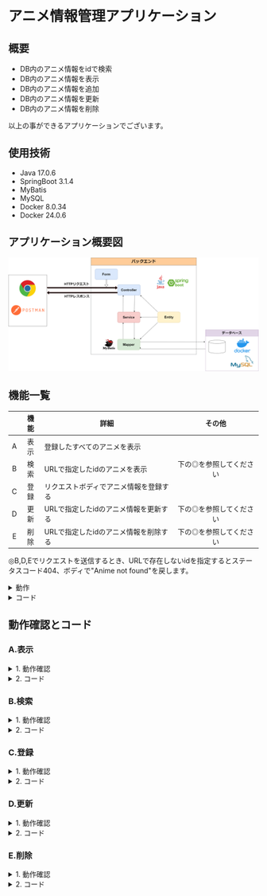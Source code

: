 # アニメ情報管理アプリケーション
## 概要
- DB内のアニメ情報をidで検索
- DB内のアニメ情報を表示
- DB内のアニメ情報を追加
- DB内のアニメ情報を更新
- DB内のアニメ情報を削除

以上の事ができるアプリケーションでございます。

## 使用技術
- Java 17.0.6
- SpringBoot 3.1.4
- MyBatis
- MySQL
- Docker 8.0.34
- Docker 24.0.6

## アプリケーション概要図

![](./アプリケーション概略図.drawio.png "アプリケーション概要図")

## 機能一覧
||機能|詳細|その他|
|:-:|:-:|----|:-:|
|A|表示|登録したすべてのアニメを表示|
|B|検索|URLで指定したidのアニメを表示|下の◎を参照してください
|C|登録|リクエストボディでアニメ情報を登録する|
|D|更新|URLで指定したidのアニメ情報を更新する|下の◎を参照してください
|E|削除|URLで指定したidのアニメ情報を削除する|下の◎を参照してください

◎B,D,Eでリクエストを送信するとき、URLで存在しないidを指定するとステータスコード404、ボディで"Anime not found"を戻します。
<details><summary> 動作</summary><div>

下のキャプチャはBの機能で存在しないidを指定した時です。
<img width="742" alt="スクリーンショット 2023-12-17 223531" src="https://github.com/InoseDa/spring/assets/132801866/5033023d-66a8-4d6a-9b29-203826fcd89d">

</div></details>
<details><summary>コード</summary><div>
    
 ```java
@ExceptionHandler(value = NotFoundException.class)
    public ResponseEntity<Map<String, String>> handleNoResourceFound(
        NotFoundException e, HttpServletRequest request) {
        Map<String, String> body = Map.of(
                "timestamp", ZonedDateTime.now().toString(),
                "status", String.valueOf(HttpStatus.NOT_FOUND.value()),
                "error", HttpStatus.NOT_FOUND.getReasonPhrase(),
                "message", e.getMessage(),
                "path", request.getRequestURI());
        return new ResponseEntity<>(body, HttpStatus.NOT_FOUND);
    }
```
</div></details>

## 動作確認とコード
### A.表示
<details><summary>1. 動作確認</summary><div>
    
- 登録したすべての映画情報が表示されます。
<img width="751" alt="スクリーンショット 2023-12-17 215322" src="https://github.com/InoseDa/spring/assets/132801866/9edce057-9478-4fc6-9ffe-ba245e804064">
</div></details>
<details><summary>2. コード</summary><div>
    
 ```java
@GetMapping("/anime")
    public List<Movie> getMovie(){
        return animeService.getMovies();
    }
```
</div></details>

### B.検索
<details><summary>1. 動作確認</summary><div>
    
- URLで指定した番号の映画情報のみ表示されます。
<img width="736" alt="スクリーンショット 2023-12-17 215736" src="https://github.com/InoseDa/spring/assets/132801866/cdc2a949-bda3-4f5d-8d37-14926372a331">

</div></details>

<details><summary>2. コード</summary><div>
    
```java
@GetMapping("/anime/{id}")
    public Movie getMovieById(@PathVariable int id) throws NotFoundException {
        return animeService.findById(id);
    }
```
</div></details>

### C.登録
<details><summary>1. 動作確認</summary><div>

- JSON形式で入力したアニメ情報がDBに登録され、URLが作成されます。
<img width="730" alt="スクリーンショット 2023-12-17 220336" src="https://github.com/InoseDa/spring/assets/132801866/81985808-2bd0-437e-bd03-6b7c2107accf">
<img width="733" alt="スクリーンショット 2023-12-17 220356" src="https://github.com/InoseDa/spring/assets/132801866/403e9182-8604-4a6b-b0fd-1aa82803715c">

</div></details>

<details><summary>2. コード</summary><div>
    
```java
@PostMapping("/anime")
    public ResponseEntity<MovieResponse> createMovie(@RequestBody @Valid MovieCreateRequest animeCreateRequest, UriComponentsBuilder uriBuilder){
        Movie anime = animeService.insert(animeCreateRequest.convertToMovie());
        URI uri = uriBuilder.path("/anime/{id}").buildAndExpand(anime.getId()).toUri();
        return ResponseEntity.created(uri).body(new MovieResponse("a new anime is created!"));
    }
```
</div></details>

### D.更新
<details><summary>1. 動作確認</summary><div>

- 登録済みのアニメ情報を更新できます。今回はid=1の情報を変更しています。
<img width="732" alt="スクリーンショット 2023-12-17 220955" src="https://github.com/InoseDa/spring/assets/132801866/e90a29ce-1003-4d7b-ab88-05377e6f13c9">
<img width="738" alt="スクリーンショット 2023-12-17 221055" src="https://github.com/InoseDa/spring/assets/132801866/ee67118e-6d0f-4077-a91c-ecbcd6e4a0d0">

</div></details>

<details><summary>2. コード</summary><div>
  
```java
@PatchMapping("/anime/{id}")
    public ResponseEntity<MovieResponse> updateMovie(@PathVariable int id, @RequestBody MovieUpdateRequest animeUpdateRequest) throws NotFoundException {
            animeService.update(animeUpdateRequest.convertToMovie(id));
            MovieResponse message = new MovieResponse("a anime is update!");
            return ResponseEntity.ok(message);
    }
```
</div></details>

### E.削除
<details><summary>1. 動作確認</summary><div>

- 指定したIDのアニメ情報が削除されます。今回はid=2の情報を削除しています。
<img width="742" alt="スクリーンショット 2023-12-17 221600" src="https://github.com/InoseDa/spring/assets/132801866/2a9a58d1-ceab-4de1-be5f-57f197ef6baf">
<img width="737" alt="スクリーンショット 2023-12-17 221620" src="https://github.com/InoseDa/spring/assets/132801866/c8abaa03-b7b7-41a1-8f29-3ac8c52e1931">

</div></details>

<details><summary>2. コード</summary><div>
  
```java
@DeleteMapping("/anime/{id}")
    public ResponseEntity<MovieResponse> deleteMovie(@PathVariable int id) throws NotFoundException {
        animeService.delete(id);
        MovieResponse message = new MovieResponse("a anime is deleted!");
        return ResponseEntity.ok(message);
    }
```
</div></details>
